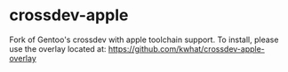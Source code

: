 crossdev-apple
==============

Fork of Gentoo's crossdev with apple toolchain support.  To install, please use the overlay located at: https://github.com/kwhat/crossdev-apple-overlay
